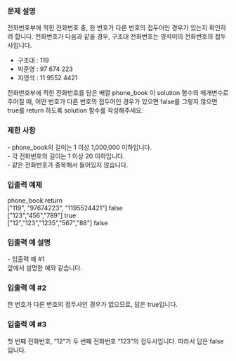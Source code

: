 <h3>문제 설명</h3>
전화번호부에 적힌 전화번호 중, 한 번호가 다른 번호의 접두어인 경우가 있는지 확인하려 합니다.
전화번호가 다음과 같을 경우, 구조대 전화번호는 영석이의 전화번호의 접두사입니다.
<br>

- 구조대 : 119 <br>
- 박준영 : 97 674 223 <br>
- 지영석 : 11 9552 4421 <br>

전화번호부에 적힌 전화번호를 담은 배열 phone_book 이 solution 함수의 매개변수로 주어질 때, 어떤 번호가 다른 번호의 접두어인 경우가 있으면 false를 그렇지 않으면 true를 return 하도록 solution 함수를 작성해주세요.
<br>

<h3>제한 사항</h3>
- phone_book의 길이는 1 이상 1,000,000 이하입니다.<br>
- 각 전화번호의 길이는 1 이상 20 이하입니다.<br>
- 같은 전화번호가 중복해서 들어있지 않습니다.<br>

<h3>입출력 예제</h3>
phone_book	return <br>
["119", "97674223", "1195524421"]	false  <br>
["123","456","789"]	true <br>
["12","123","1235","567","88"]	false <br>

<h3>입출력 예 설명</h3>
- 입출력 예 #1 <br>
앞에서 설명한 예와 같습니다. <br>

<h3>입출력 예 #2</h3>
한 번호가 다른 번호의 접두사인 경우가 없으므로, 답은 true입니다.<br>

<h3>입출력 예 #3</h3>
첫 번째 전화번호, “12”가 두 번째 전화번호 “123”의 접두사입니다. 따라서 답은 false입니다.
